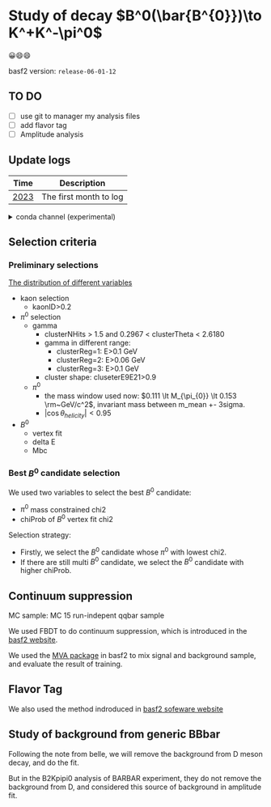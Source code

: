 
# Study of decay $B^0(\bar{B^{0}})\to K^+K^-\pi^0$

😀😄😄

basf2 version: `release-06-01-12`

## TO DO

- [ ] use git to manager my analysis files
- [ ] add flavor tag
- [ ] Amplitude analysis

## Update logs

Time | Description |
------- | ------- |
[2023](./notes/log/2023.md) |  The first month to log

<details><summary>
 conda channel (experimental)
</summary><p>

A pre-built conda package (Linux only) is also provided, just run following
command to install it.
```
conda config --add channels jiangyi15
conda install tf-pwa
```
</p></details>

## Selection criteria

### Preliminary selections

[The distribution of different variables](./notes/preliminary_selections.md)


- kaon selection
	- kaonID>0.2
- $\pi^0$ selection
	- gamma
		- clusterNHits > 1.5 and 0.2967 < clusterTheta < 2.6180
		- gamma in different range:
			- clusterReg=1: E>0.1 GeV
			- clusterReg=2: E>0.06 GeV
			- clusterReg=3: E>0.1 GeV
		- cluster shape: cluseterE9E21>0.9
	- $\pi^0$
		- the mass window used now: $0.111 \lt M_{\pi_{0}} \lt 0.153 \rm~GeV/c^2$, invariant mass between m_mean +- 3sigma.
        - $|\cos\theta_{helicity}|<0.95$
- $B^0$
  - vertex fit
  - delta E
  - Mbc

### Best $B^0$ candidate selection

We used two variables to select the best $B^0$ candidate: 
- $\pi^0$ mass constrained chi2 
- chiProb of $B^0$ vertex fit chi2

Selection strategy:
- Firstly, we select the $B^0$ candidate whose $\pi^0$ with lowest chi2. 
- If there are still multi $B^0$ candidate, we select the $B^0$ candidate with higher chiProb.

## Continuum suppression

MC sample: MC 15 run-indepent qqbar sample

We used FBDT to do continuum suppression, which is introduced in the [basf2 website](https://software.belle2.org/development/sphinx/online_book/basf2/cs.html).

We used the [MVA package](https://software.belle2.org/development/sphinx/mva/doc/index-01-mva.html) in basf2 to mix signal and background sample, and evaluate the result of training.


## Flavor Tag

We also used the method indroduced in [basf2 sofeware website](https://software.belle2.org/development/sphinx/online_book/basf2/flavor_tagging.html)


## Study of background from generic BBbar

Following the note from belle, we will remove the background from D meson decay, and do the fit.

But in the B2Kpipi0 analysis of BARBAR experiment, they do not remove the background from D, and considered this source of background in amplitude fit. 
